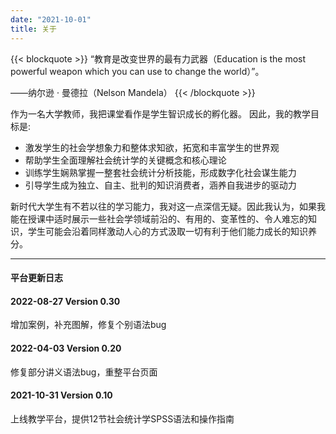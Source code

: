 ```yaml
---
date: "2021-10-01"
title: 关于
---
```



{{< blockquote >}}
“教育是改变世界的最有力武器（Education is the most powerful weapon which you can use to change the world）”。

——纳尔逊 · 曼德拉（Nelson Mandela）
{{< /blockquote >}}

作为一名大学教师，我把课堂看作是学生智识成长的孵化器。 因此，我的教学目标是:

* 激发学生的社会学想象力和整体求知欲，拓宽和丰富学生的世界观
* 帮助学生全面理解社会统计学的关键概念和核心理论
* 训练学生娴熟掌握一整套社会统计分析技能，形成数字化社会谋生能力
* 引导学生成为独立、自主、批判的知识消费者，涵养自我进步的驱动力

新时代大学生有不若以往的学习能力，我对这一点深信无疑。因此我认为，如果我能在授课中适时展示一些社会学领域前沿的、有用的、变革性的、令人难忘的知识，学生可能会沿着同样激动人心的方式汲取一切有利于他们能力成长的知识养分。 


___


#### 平台更新日志
 <div class="timeline">
  <div class="container left">
    <div class="content">
      <h4>2022-08-27 Version 0.30</h4>
      <p>增加案例，补充图解，修复个别语法bug</p>  
      <h4>2022-04-03 Version 0.20</h4>
      <p>修复部分讲义语法bug，重整平台页面</p>      
      <h4>2021-10-31 Version 0.10</h4>
      <p>上线教学平台，提供12节社会统计学SPSS语法和操作指南</p>
    </div>
  </div>
</div> 
